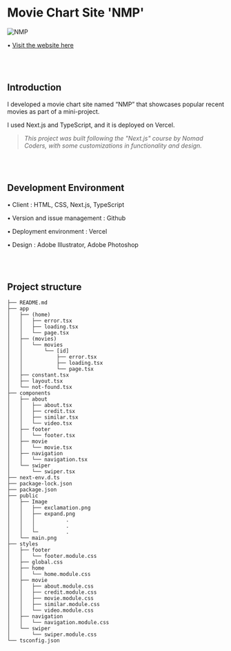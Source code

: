 # Movie Chart Site 'NMP'

![NMP](./public/main.png)

• [Visit the website here](https://nmp-mini-project.vercel.app/)

<br /> <br />
## Introduction
I developed a movie chart site named “NMP” that showcases popular recent movies as part of a mini-project.

I used Next.js and TypeScript, and it is deployed on Vercel.

> _This project was built following the "Next.js" course by Nomad Coders, with some customizations in functionality and design._

<br /> <br />
## Development Environment
•	Client : HTML, CSS, Next.js, TypeScript

•	Version and issue management : Github

•	Deployment environment : Vercel

•	Design : Adobe Illustrator, Adobe Photoshop

<br /> <br />
## Project structure  

```
├── README.md
├── app
│   ├── (home)
│   │   ├── error.tsx
│   │   ├── loading.tsx
│   │   └── page.tsx
│   ├── (movies)
│   │   └── movies
│   │       └── [id]
│   │           ├── error.tsx
│   │           ├── loading.tsx
│   │           └── page.tsx
│   ├── constant.tsx
│   ├── layout.tsx
│   └── not-found.tsx
├── components
│   ├── about
│   │   ├── about.tsx
│   │   ├── credit.tsx
│   │   ├── similar.tsx
│   │   └── video.tsx
│   ├── footer
│   │   └── footer.tsx
│   ├── movie
│   │   └── movie.tsx
│   ├── navigation
│   │   └── navigation.tsx
│   └── swiper
│       └── swiper.tsx
├── next-env.d.ts
├── package-lock.json
├── package.json
├── public
│   ├── Image
│   │   ├── exclamation.png
│   │   ├── expand.png
│   │   │          .
│   │   │          .
│   │   └─         .
│   └── main.png
├── styles
│   ├── footer
│   │   └── footer.module.css
│   ├── global.css
│   ├── home
│   │   └── home.module.css
│   ├── movie
│   │   ├── about.module.css
│   │   ├── credit.module.css
│   │   ├── movie.module.css
│   │   ├── similar.module.css
│   │   └── video.module.css
│   ├── navigation
│   │   └── navigation.module.css
│   └── swiper
│       └── swiper.module.css
└── tsconfig.json


```

<br /> <br />

 